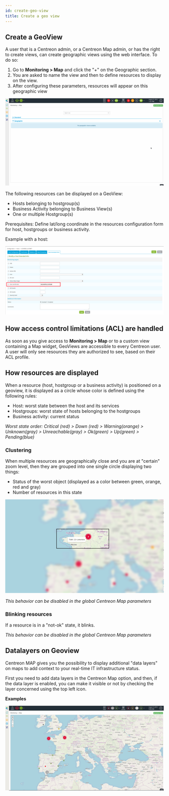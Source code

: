 ```yaml
---
id: create-geo-view
title: Create a geo view
---
```


## Create a GeoView

A user that is a Centreon admin, or a Centreon Map admin, or has the right to
create views, can create geographic views using the web interface. To do
so:

1. Go to **Monitoring > Map** and click the "+" on the Geographic section.
2. You are asked to name the view and then to define resources to
   display on the view.
3. After configuring these parameters, resources will appear on this
   geographic view

![image](../assets/graph-views/geo_view_creation.gif)

The following resources can be displayed on a GeoView:

- Hosts belonging to hostgroup(s)
- Business Activity belonging to Business View(s)
- One or multiple Hostgroup(s)

Prerequisites: Define lat/long coordinate in the resources configuration form
for host, hostgroups or business activity.

Example with a host:

![image](../assets/graph-views/host_geocoord.png)

## How access control limitations (ACL) are handled

As soon as you give access to **Monitoring > Map** or to a custom view
containing a Map widget, GeoViews are accessible to every Centreon
user. A user will only see resources they are authorized to see, based on
their ACL profile.

## How resources are displayed

When a resource (host, hostgroup or a business activity) is positioned
on a geoview, it is displayed as a circle whose color is defined using
the following rules:

- Host: worst state between the host and its services
- Hostgroups: worst state of hosts belonging to the hostgroups
- Business activity: current status

*Worst state order: Critical (red) \> Down (red) \> Warning(orange) \>
Unknown(gray) \> Unreachable(gray) \> Ok(green) \> Up(green) \> Pending(blue)*

### Clustering

When multiple resources are geographically close and you are at
"certain" zoom level, then they are grouped into one single circle
displaying two things:

- Status of the worst object (displayed as a color between green, orange, red
  and gray)
- Number of resources in this state

![image](../assets/graph-views/geo_marker_clustering_infos.png)

*This behavior can be disabled in the global Centreon Map parameters*

### Blinking resources

If a resource is in a "not-ok" state, it blinks.

*This behavior can be disabled in the global Centreon Map parameters*

## Datalayers on Geoview

Centreon MAP gives you the possibility to display additional "data layers" on
maps to add context to your real-time IT infrastructure status.

First you need to add data layers in the Centreon Map option, and then, if the
data layer is enabled, you can make it visible or not by checking the
layer concerned using the top left icon.

**Examples**

![image](../assets/graph-views/geoview_datalayers.gif)
